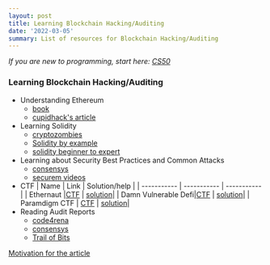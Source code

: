 ```yaml
---
layout: post
title: Learning Blockchain Hacking/Auditing
date: '2022-03-05'
summary: List of resources for Blockchain Hacking/Auditing
---
```


*If you are new to programming, start here: [CS50](https://cs50.harvard.edu/x/2021/)*

### Learning Blockchain Hacking/Auditing

- Understanding Ethereum 
	- [book](https://github.com/ethereumbook/ethereumbook)
	- [cupidhack's article](https://hackmd.io/@cupidhack/Hk6SKZGCu)
- Learning Solidity 
	- [cryptozombies](https://cryptozombies.io/)
	- [Solidity by example](https://solidity-by-example.org/)
	- [solidity beginner to expert](https://youtu.be/M576WGiDBdQ)
- Learning about Security Best Practices and Common Attacks
	- [consensys](https://consensys.github.io/smart-contract-best-practices/)
	- [securem videos](https://www.youtube.com/c/SecureumVideos)
- CTF
	| Name      | Link | Solution/help     |
	| -----------     |    -----------   |  ----------- |
	| Ethernaut |[CTF](https://ethernaut.openzeppelin.com/) | [solution](https://www.youtube.com/channel/UC7qslG7Q5_3_IZtyrrUqtqQ)|
	| Damn Vulnerable Defi|[CTF](https://www.damnvulnerabledefi.xyz/) | [solution](https://cmichel.io/damn-vulnerable-de-fi-solutions/)|
	| Paramdigm CTF | [CTF](https://github.com/paradigm-operations/paradigm-ctf-2021) | [solution](https://cmichel.io/paradigm-ctf-2021-solutions/)|
- Reading Audit Reports	
	- [code4rena](https://code4rena.com/reports/)
	- [consensys](https://consensys.net/diligence/audits/)
	- [Trail of Bits](https://github.com/trailofbits/publications/tree/master/reviews)

[Motivation for the article](https://medium.com/immunefi/hacking-the-blockchain-an-ultimate-guide-4f34b33c6e8b)

